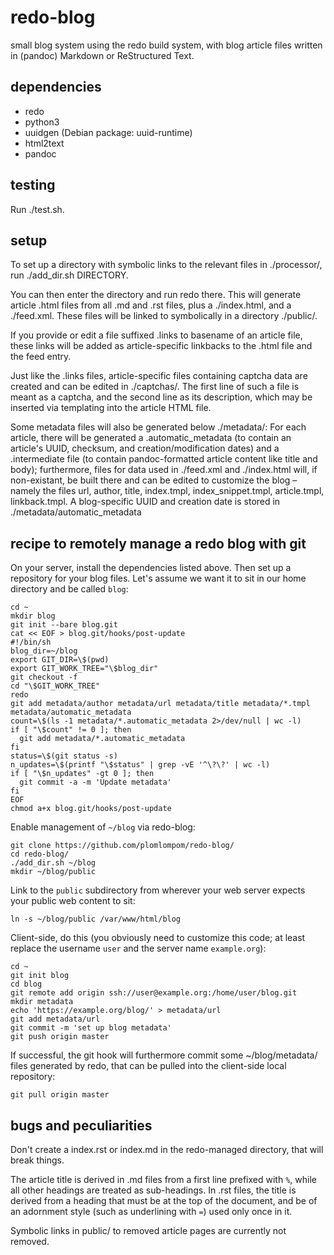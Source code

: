 redo-blog
=========

small blog system using the redo build system, with blog article files written
in (pandoc) Markdown or ReStructured Text.

dependencies
------------

- redo
- python3
- uuidgen (Debian package: uuid-runtime)
- html2text
- pandoc

testing
-------

Run ./test.sh.

setup
-----

To set up a directory with symbolic links to the relevant files in ./processor/,
run ./add_dir.sh DIRECTORY.

You can then enter the directory and run redo there. This will generate article
.html files from all .md and .rst files, plus a ./index.html, and a ./feed.xml.
These files will be linked to symbolically in a directory ./public/.

If you provide or edit a file suffixed .links to basename of an article file,
these links will be added as article-specific linkbacks to the .html file and
the feed entry.

Just like the .links files, article-specific files containing captcha data are
created and can be edited in ./captchas/. The first line of such a file is meant
as a captcha, and the second line as its description, which may be inserted via
templating into the article HTML file.

Some metadata files will also be generated below ./metadata/: For each article,
there will be generated a .automatic_metadata (to contain an article's UUID,
checksum, and creation/modification dates) and a .intermediate file (to contain
pandoc-formatted article content like title and body); furthermore, files for
data used in ./feed.xml and ./index.html will, if non-existant, be built there
and can be edited to customize the blog – namely the files url, author, title,
index.tmpl, index_snippet.tmpl, article.tmpl, linkback.tmpl. A blog-specific
UUID and creation date is stored in ./metadata/automatic_metadata

recipe to remotely manage a redo blog with git
----------------------------------------------

On your server, install the dependencies listed above. Then set up a repository
for your blog files. Let's assume we want it to sit in our home directory and be
called `blog`:

    cd ~
    mkdir blog
    git init --bare blog.git
    cat << EOF > blog.git/hooks/post-update
    #!/bin/sh
    blog_dir=~/blog
    export GIT_DIR=\$(pwd)
    export GIT_WORK_TREE="\$blog_dir"
    git checkout -f
    cd "\$GIT_WORK_TREE"
    redo
    git add metadata/author metadata/url metadata/title metadata/*.tmpl metadata/automatic_metadata
    count=\$(ls -1 metadata/*.automatic_metadata 2>/dev/null | wc -l)
    if [ "\$count" != 0 ]; then
      git add metadata/*.automatic_metadata
    fi
    status=\$(git status -s)
    n_updates=\$(printf "\$status" | grep -vE '^\?\?' | wc -l)
    if [ "\$n_updates" -gt 0 ]; then
      git commit -a -m 'Update metadata'
    fi
    EOF
    chmod a+x blog.git/hooks/post-update

Enable management of `~/blog` via redo-blog:

    git clone https://github.com/plomlompom/redo-blog/
    cd redo-blog/
    ./add_dir.sh ~/blog
    mkdir ~/blog/public

Link to the `public` subdirectory from wherever your web server expects your
public web content to sit:

    ln -s ~/blog/public /var/www/html/blog

Client-side, do this (you obviously need to customize this code; at least
replace the username `user` and the server name `example.org`):

    cd ~
    git init blog
    cd blog
    git remote add origin ssh://user@example.org:/home/user/blog.git
    mkdir metadata
    echo 'https://example.org/blog/' > metadata/url
    git add metadata/url
    git commit -m 'set up blog metadata'
    git push origin master

If successful, the git hook will furthermore commit some ~/blog/metadata/ files
generated by redo, that can be pulled into the client-side local repository:

    git pull origin master

bugs and peculiarities
----------------------

Don't create a index.rst or index.md in the redo-managed directory, that will
break things.

The article title is derived in .md files from a first line prefixed with `%`,
while all other headings are treated as sub-headings. In .rst files, the title
is derived from a heading that must be at the top of the document, and be of an
adornment style (such as underlining with `=`) used only once in it.

Symbolic links in public/ to removed article pages are currently not removed.
